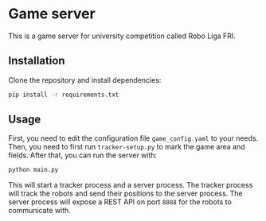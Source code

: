 # Game server

This is a game server for university competition called Robo Liga FRI.

## Installation

Clone the repository and install dependencies:

```bash
pip install -r requirements.txt
```

## Usage

First, you need to edit the configuration file `game_config.yaml` to your needs. Then, you need to first run
`tracker-setup.py` to mark the game area and fields. After that, you can run the server with:

```bash
python main.py
```

This will start a tracker process and a server process. The tracker process will track the robots and
send their positions to the server process. The server process will expose a REST API on port `8088` for the robots
to communicate with.